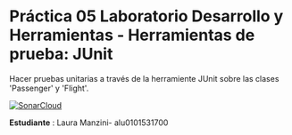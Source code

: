 # Práctica 05 Laboratorio Desarrollo y Herramientas - Herramientas de prueba: JUnit

Hacer pruebas unitarias a través de la herramiente JUnit sobre las clases 'Passenger' y 'Flight'.

[![SonarCloud](https://sonarcloud.io/images/project_badges/sonarcloud-white.svg)](https://sonarcloud.io/summary/new_code?id=lauramanzini_Airport)

**Estudiante** : Laura Manzini- alu0101531700
